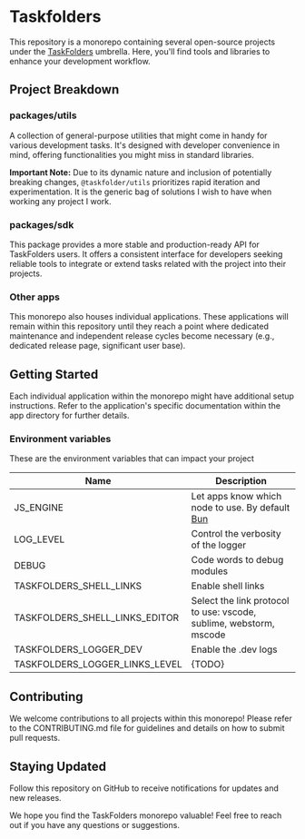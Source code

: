 # Taskfolders

This repository is a monorepo containing several open-source projects under the [TaskFolders](https://taskfolders.com) umbrella. Here, you'll find tools and libraries to enhance your development workflow.

## Project Breakdown

### packages/utils

A collection of general-purpose utilities that might come in handy for various development tasks. It's designed with developer convenience in mind, offering functionalities you might miss in standard libraries. 

**Important Note:** Due to its dynamic nature and inclusion of potentially breaking changes, `@taskfolder/utils` prioritizes rapid iteration and experimentation. It is the generic bag of solutions I wish to have when working any project I work.

### packages/sdk

This package provides a more stable and production-ready API for TaskFolders users. It offers a consistent interface for developers seeking reliable tools to integrate or extend tasks related with the project into their projects.

### Other apps

This monorepo also houses individual applications. These applications will remain within this repository until they reach a point where dedicated maintenance and independent release cycles become necessary (e.g., dedicated release page, significant user base). 

## Getting Started

Each individual application within the monorepo might have additional setup instructions. Refer to the application's specific documentation within the app directory for further details.

### Environment variables

These are the environment variables that can impact your project

|Name | Description 
|-----|-----------
|JS_ENGINE | Let apps know which node to use. By default [Bun](https://bun.sh/)
|LOG_LEVEL | Control the verbosity of the logger
| DEBUG   | Code words to debug modules
|TASKFOLDERS_SHELL_LINKS | Enable shell links
TASKFOLDERS_SHELL_LINKS_EDITOR | Select the link protocol to use: vscode, sublime, webstorm, mscode
TASKFOLDERS_LOGGER_DEV | Enable the .dev logs
TASKFOLDERS_LOGGER_LINKS_LEVEL | {TODO}

## Contributing

We welcome contributions to all projects within this monorepo! Please refer to the CONTRIBUTING.md file for guidelines and details on how to submit pull requests.

## Staying Updated

Follow this repository on GitHub to receive notifications for updates and new releases.

We hope you find the TaskFolders monorepo valuable! Feel free to reach out if you have any questions or suggestions.


